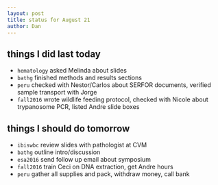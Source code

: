 ```yaml
---
layout: post
title: status for August 21
author: Dan
---
```


## things I did last today
* `hematology` asked Melinda about slides
* `bathg` finished methods and results sections
* `peru` checked with Nestor/Carlos about SERFOR documents, verified sample transport with Jorge
* `fall2016` wrote wildlife feeding protocol, checked with Nicole about trypanosome PCR, listed Andre slide boxes

## things I should do tomorrow
* `ibiswbc` review slides with pathologist at CVM
* `bathg` outline intro/discussion
* `esa2016` send follow up email about symposium
* `fall2016` train Ceci on DNA extraction, get Andre hours
* `peru` gather all supplies and pack, withdraw money, call bank

<i class='fa fa-code' style='color:pink'> </i>

